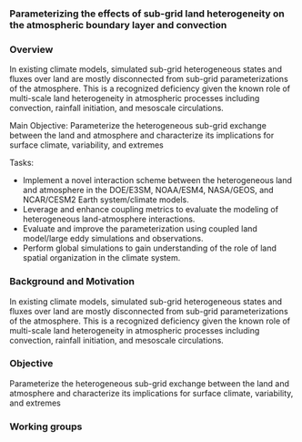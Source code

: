 ### Parameterizing the effects of sub-grid land heterogeneity on the atmospheric boundary layer and convection

### Overview

In existing climate models, simulated sub-grid heterogeneous states and fluxes over land are mostly disconnected from sub-grid parameterizations of the atmosphere. This is a recognized deficiency given the known role of multi-scale land heterogeneity in atmospheric processes including convection, rainfall initiation, and mesoscale circulations. 

Main Objective: Parameterize the heterogeneous sub-grid exchange between the land and atmosphere and characterize its implications for surface climate, variability, and extremes

Tasks:

* Implement a novel interaction scheme between the heterogeneous land and atmosphere in the DOE/E3SM, NOAA/ESM4, NASA/GEOS, and NCAR/CESM2 Earth system/climate models.
* Leverage and enhance coupling metrics to evaluate the modeling of heterogeneous land-atmosphere interactions.
* Evaluate and improve the parameterization using coupled land model/large eddy simulations and observations.
* Perform global simulations to gain understanding of the role of land spatial organization in the climate system.

### Background and Motivation

In existing climate models, simulated sub-grid heterogeneous states and fluxes over land are mostly disconnected from sub-grid parameterizations of the atmosphere. This is a recognized deficiency given the known role of multi-scale land heterogeneity in atmospheric processes including convection, rainfall initiation, and mesoscale circulations. 

### Objective 

Parameterize the heterogeneous sub-grid exchange between the land and atmosphere and characterize its implications for surface climate, variability, and extremes

### Working groups

